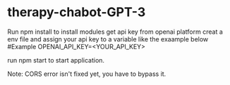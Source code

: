 # therapy-chabot-GPT-3
Run npm install to install modules
get api key from openai platform
creat a env file and assign your api key to a variable like the exaample below
#Example
OPENAI_API_KEY=<YOUR_API_KEY>

run npm start to start application.

Note: CORS error isn't fixed yet, you have to bypass it.